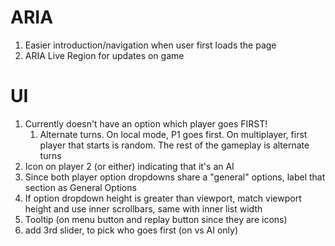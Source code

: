 # ARIA

1. Easier introduction/navigation when user first loads the page
2. ARIA Live Region for updates on game

# UI

1. Currently doesn't have an option which player goes FIRST!
   1. Alternate turns. On local mode, P1 goes first. On multiplayer, first player that starts is random. The rest of the gameplay is alternate turns
2. Icon on player 2 (or either) indicating that it's an AI
3. Since both player option dropdowns share a "general" options, label that section as General Options
4. If option dropdown height is greater than viewport, match viewport height and use inner scrollbars, same with inner list width
5. Tooltip (on menu button and replay button since they are icons)
6. add 3rd slider, to pick who goes first (on vs AI only)
